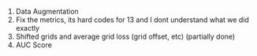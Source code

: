 1) Data Augmentation
2) Fix the metrics, its hard codes for 13 and I dont understand what we did exactly
3) Shifted grids and average grid loss (grid offset, etc) (partially done)
4) AUC Score

